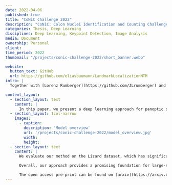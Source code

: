 ```yaml
---
date: 2022-04-06
published: true
title: "CoNiC Challenge 2022"
description: "CoNiC: Colon Nuclei Identification and Counting Challenge 2022"
categories: Thesis, Deep Learning
disciplines: Deep Learning, Keypoint Detection, Image Analysis
media: Document
ownership: Personal
client:
time_period: 2022
thumbnail: "/projects/conic-challenge-2022/short_banner.webp"

website:
  button_text: GitHub
  url: https://github.com/eliasbaumann/LandmarkLocalizationNTM
intro: |
  Together with [Lorenz Rumberger](https://github.com/JLrumberger) and [Peter Hirsch](https://github.com/abred), in 2022 we took part in the CoNiC: Colon Nuclei Identification and Counting Challenge where we placed second. Our work led to a method short paper published at ISBI 2022.

content_layout:
  - section_layout: text
    content: |
      In this paper, we present a deep learning approach for panoptic segmentation of nuclei in H&E-stained histopathology images, developed for the CoNIC Challenge. The challenge involves highly imbalanced data, with some cell types being extremely rare. To address this, we propose a weighted loss function and integrate it with a state-of-the-art nuclei instance segmentation model in a Hovernet-like architecture. Key innovations include importance sampling to prioritize rare classes and a weighted focal loss to handle pixel-level class imbalance. We also use a three-label model for instance segmentation, predicting nucleus interiors, boundaries, and background, along with an auxiliary task of regressing nucleus center-point vectors.
  - section_layout: 1col-narrow
    images:
      - caption:
        description: 'Model overview'
        url: '/projects/conic-challenge-2022/model_overview.jpg'
        width:
        height:
  - section_layout: text
    content: |
      We evaluate our method on the Lizard dataset, which has significant class imbalance. Our experiments show that importance sampling and loss weighting improve performance, especially for rare cell types. The model achieves strong results on both nuclear segmentation and classification tasks, with the EfficientNet-L2 backbone outperforming smaller architectures.

      Overall, our approach provides a promising foundation for large-scale investigations into cellular composition and tumor microenvironments.

      The open access pre-print can be found on [arxiv](https://arxiv.org/pdf/2203.11692).
---
```







